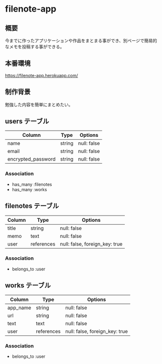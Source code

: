 # filenote-app

## 概要

今までに作ったアプリケーションや作品をまとまる事ができ、別ページで簡易的なメモを投稿する事ができる。

## 本番環境

https://filenote-app.herokuapp.com/

## 制作背景

勉強した内容を簡単にまとめたい。

## users テーブル

| Column             | Type   | Options     |
| ------------------ | ------ | ----------- |
| name               | string | null: false |
| email              | string | null: false |
| encrypted_password | string | null: false |

### Association

- has_many :filenotes
- has_many :works

## filenotes テーブル

| Column | Type       | Options                        |
| ------ | ---------- | ------------------------------ |
| title  | string     | null: false                    |
| memo   | text       | null: false                    |
| user   | references | null: false, foreign_key: true |

### Association

- belongs_to :user

## works テーブル

| Column   | Type       | Options                        |
| -------- | ---------- | ------------------------------ |
| app_name | string     | null: false                    |
| url      | string     | null: false                    |
| text     | text       | null: false                    |
| user     | references | null: false, foreign_key: true |

### Association

- belongs_to :user